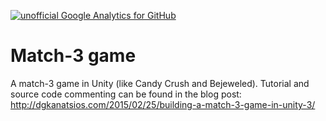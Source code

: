 [![unofficial Google Analytics for GitHub](https://gaforgithub.azurewebsites.net/api?repo=Match3StyleGame)](https://github.com/dgkanatsios/gaforgithub)

# Match-3 game 
A match-3 game in Unity (like Candy Crush and Bejeweled). Tutorial and source code commenting can be found in the blog post: http://dgkanatsios.com/2015/02/25/building-a-match-3-game-in-unity-3/
